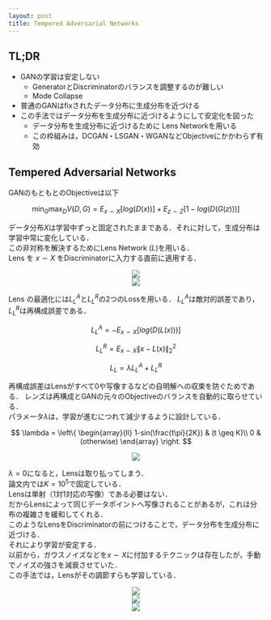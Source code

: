 ```yaml
---
layout: post
title: Tempered Adversarial Networks
---
```


## TL;DR
* GANの学習は安定しない
  * GeneratorとDiscriminatorのバランスを調整するのが難しい
  * Mode Collapse
* 普通のGANはfixされたデータ分布に生成分布を近づける
* この手法ではデータ分布を生成分布に近づけるようにして安定化を図った
  * データ分布を生成分布に近づけるために Lens Networkを用いる
  * この枠組みは，DCGAN・LSGAN・WGANなどObjectiveにかかわらず有効

## Tempered Adversarial Networks
GANのもともとのObjectiveは以下  

$$ \min_G\max_DV(D,G)=E_{x\sim{X}}[log(D(x))]+E_{z\sim{Z}}[1-log(D(G(z)))]$$  

データ分布$X$は学習中ずっと固定されたままである．それに対して，生成分布は学習中常に変化している．  
この非対称を解決するためにLens Network ($L$)を用いる．  
Lens を $x\sim{X}$ をDiscriminatorに入力する直前に適用する．

<center><img src="{{ site.baseurl }}/images/post/2018-06-13-Tempered Adversarial Networks/architecture.png" /></center>

<center><img src="{{ site.baseurl }}/images/post/2018-06-13-Tempered Adversarial Networks/models.png" /></center>

Lens の最適化には$L^A_L$と$L^R_L$の2つのLossを用いる．
$L^A_L$は敵対的誤差であり，$L^R_L$は再構成誤差である．

$$ L^A_L=-E_{x\sim{X}}[log(D(L(x)))]$$  

$$ L^R_L=E_{x\sim{X}}\|x-L(x)\|^2_2 $$  

$$ L_L=\lambda L^A_L+L^R_L $$

再構成誤差はLensがすべて0や写像するなどの自明解への収束を防ぐためである．
レンズは再構成とGANの元々のObjectiveのバランスを自動的に取らせている．  
パラメータ$\lambda$は，学習が進むにつれて減少するように設計している．  

$$ \lambda = \left\{
\begin{array}{ll}
1-sin(\frac{t\pi}{2K}) & (t \geq K)\\
0 & (otherwise)
\end{array}
\right. $$  

<center><img src="{{ site.baseurl }}/images/post/2018-06-13-Tempered Adversarial Networks/lambda_schedule.png" /></center>

$\lambda=0$になると，Lensは取り払ってしまう．  
論文内では$K=10^5$で固定している．  
Lensは単射（1対1対応の写像）である必要はない．  
だからLensによって同じデータポイントへ写像されることがあるが，これは分布の複雑さを緩和してくれる．  
このようなLensをDiscriminatorの前につけることで，データ分布を生成分布に近づける．  
それにより学習が安定する．  
以前から，ガウスノイズなどを$x\sim{X}$に付加するテクニックは存在したが，手動でノイズの強さを減衰させていた．  
この手法では，Lensがその調節すらも学習している．  


<center><img src="{{ site.baseurl }}/images/post/2018-06-13-Tempered Adversarial Networks/res_mnist.png" /></center>

<center><img src="{{ site.baseurl }}/images/post/2018-06-13-Tempered Adversarial Networks/fid_mnist.png" /></center>

<center><img src="{{ site.baseurl }}/images/post/2018-06-13-Tempered Adversarial Networks/res_celeba.png" /></center>

